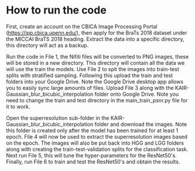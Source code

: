 # How to run the code

First, create an account on the CBICA Image Processing Portal (https://ipp.cbica.upenn.edu/), then apply for the BraTs 2018 dataset under the MICCAI BraTS 2018 heading.
Extract the data into a specific directory, this directory will act as a backup.

Run the code in File 1, the Nifiti files will be converted to PNG images, these will be stored in a new directory. This directory will contain all the data we will use the train the models.
Use File 2 to spit the images into train-test splits with stratified sampling. Following this upload the train and test folders into your Google Drive. Note the Google Drive desktop app allows you to easily sync large amounts of files.
Upload File 3 along with the KAIR-Gaussian_blur_bicubic_interpolation folder onto Google Drive. Note you need to change the train and test directory in the main_train_psnr.py file for it to work. 

Open the superresolution sub-folder in the KAIR-Gaussian_blur_bicubic_interpolation folder and download the images. Note this folder is created only after the model has been trained for at least 1 epoch.
File 4 will now be used to extract the superresolution images based on the epoch. 
The images will also be put back into HGG and LGG folders along with creating the train-test-validation splits for the classification task. Next run File 5, this will tune the hyper-parameters for the ResNet50's.
Finally, run File 6 to train and test the ResNet50's and obtain the results.


